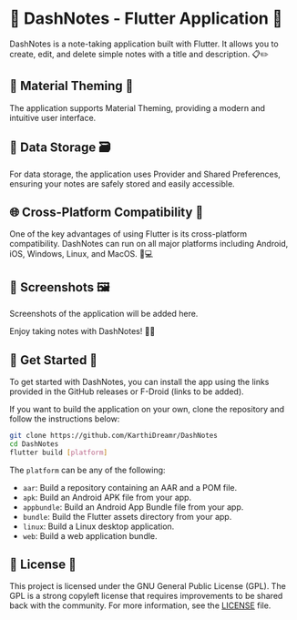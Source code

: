 # 📝 DashNotes - Flutter Application 🚀

DashNotes is a note-taking application built with Flutter. It allows you to create, edit, and delete simple notes with a title and description. 📋✏️

## 🎨 Material Theming 🌈

The application supports Material Theming, providing a modern and intuitive user interface. 

## 💾 Data Storage 🗃️

For data storage, the application uses Provider and Shared Preferences, ensuring your notes are safely stored and easily accessible. 

## 🌐 Cross-Platform Compatibility 🔄

One of the key advantages of using Flutter is its cross-platform compatibility. DashNotes can run on all major platforms including Android, iOS, Windows, Linux, and MacOS. 📱💻

## 📸 Screenshots 🖼️

Screenshots of the application will be added here.


Enjoy taking notes with DashNotes! 🎉🎊

## 🚀 Get Started 🏁

To get started with DashNotes, you can install the app using the links provided in the GitHub releases or F-Droid (links to be added). 

If you want to build the application on your own, clone the repository and follow the instructions below:

```bash
git clone https://github.com/KarthiDreamr/DashNotes
cd DashNotes
flutter build [platform]
```

The `platform` can be any of the following:
- `aar`: Build a repository containing an AAR and a POM file.
- `apk`: Build an Android APK file from your app.
- `appbundle`: Build an Android App Bundle file from your app.
- `bundle`: Build the Flutter assets directory from your app.
- `linux`: Build a Linux desktop application.
- `web`: Build a web application bundle.

## 📜 License 📄

This project is licensed under the GNU General Public License (GPL). The GPL is a strong copyleft license that requires improvements to be shared back with the community. For more information, see the [LICENSE](https://www.gnu.org/licenses/gpl-3.0.txt) file.


